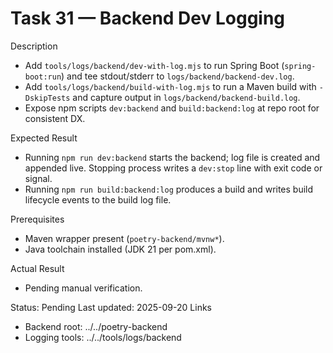 <!--
File: 31-backend-dev-logging.md
Purpose: Introduce backend dev/build logging scripts that stream
Spring Boot output to logs/backend for observability and parity with
frontend logging utilities. All Rights Reserved. Arodi Emmanuel
-->

# Task 31 — Backend Dev Logging

Description

- Add `tools/logs/backend/dev-with-log.mjs` to run Spring Boot
  (`spring-boot:run`) and tee stdout/stderr to `logs/backend/backend-dev.log`.
- Add `tools/logs/backend/build-with-log.mjs` to run a Maven build with
  `-DskipTests` and capture output in `logs/backend/backend-build.log`.
- Expose npm scripts `dev:backend` and `build:backend:log` at repo root for
  consistent DX.

Expected Result

- Running `npm run dev:backend` starts the backend; log file is created and
  appended live. Stopping process writes a `dev:stop` line with exit code or
  signal.
- Running `npm run build:backend:log` produces a build and writes build
  lifecycle events to the build log file.

Prerequisites

- Maven wrapper present (`poetry-backend/mvnw*`).
- Java toolchain installed (JDK 21 per pom.xml).

Actual Result

- Pending manual verification.

Status: Pending Last updated: 2025-09-20 Links

- Backend root: ../../poetry-backend
- Logging tools: ../../tools/logs/backend
